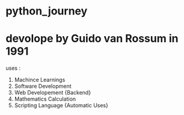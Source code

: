 ﻿# python_journey
# devolope by Guido van Rossum in 1991
 uses : 
 1. Machince Learnings 
 2. Software Development 
 3. Web Developement {Backend}
 4. Mathematics Calculation
 5. Scripting Language {Automatic Uses}
  
